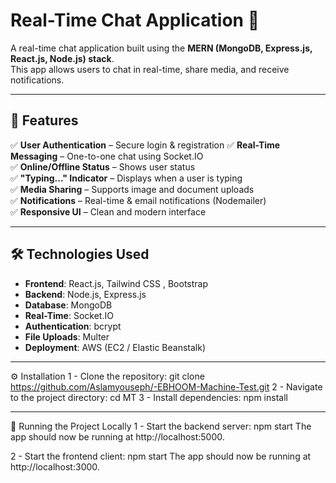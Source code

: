 # Real-Time Chat Application 🚀  

A real-time chat application built using the **MERN (MongoDB, Express.js, React.js, Node.js) stack**.  
This app allows users to chat in real-time, share media, and receive notifications.

---

## 📌 Features  
✅ **User Authentication** – Secure login & registration
✅ **Real-Time Messaging** – One-to-one chat using Socket.IO  
✅ **Online/Offline Status** – Shows user status  
✅ **"Typing..." Indicator** – Displays when a user is typing  
✅ **Media Sharing** – Supports image and document uploads  
✅ **Notifications** – Real-time & email notifications (Nodemailer)  
✅ **Responsive UI** – Clean and modern interface  

---

## 🛠️ Technologies Used  
- **Frontend**: React.js, Tailwind CSS , Bootstrap
- **Backend**: Node.js, Express.js  
- **Database**: MongoDB  
- **Real-Time**: Socket.IO  
- **Authentication**: bcrypt  
- **File Uploads**: Multer 
- **Deployment**: AWS (EC2 / Elastic Beanstalk)  

---

⚙️ Installation
1 - Clone the repository:
git clone https://github.com/Aslamyouseph/-EBHOOM-Machine-Test.git
2 - Navigate to the project directory:
cd MT
3 - Install dependencies:
npm install

---

🚀 Running the Project Locally
1 - Start the backend server:
npm start
The app should now be running at http://localhost:5000.

2 - Start the frontend client:
npm start
The app should now be running at http://localhost:3000.

